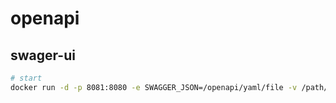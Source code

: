 # openapi

## swager-ui

```bash
# start
docker run -d -p 8081:8080 -e SWAGGER_JSON=/openapi/yaml/file -v /path/to/openapi/dir:/openapi  swaggerapi/swagger-ui

```
